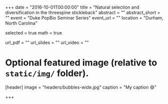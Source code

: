 +++
date = "2016-10-01T00:00:00"
title = "Natural selection and diversification in the threespine stickleback"
abstract = ""
abstract_short = ""
event = "Duke PopBio Seminar Series"
event_url = ""
location = "Durham, North Carolina"

selected = true
math = true

url_pdf = ""
url_slides = ""
url_video = ""

# Optional featured image (relative to `static/img/` folder).
[header]
image = "headers/bubbles-wide.jpg"
caption = "My caption :smile:"

+++
